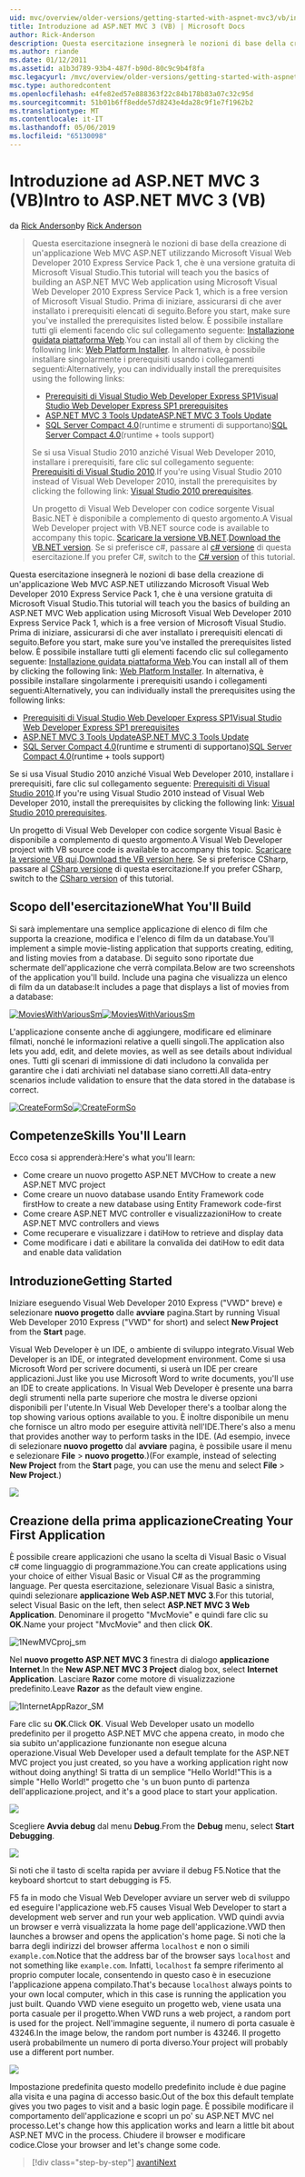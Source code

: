 ```yaml
---
uid: mvc/overview/older-versions/getting-started-with-aspnet-mvc3/vb/intro-to-aspnet-mvc-3
title: Introduzione ad ASP.NET MVC 3 (VB) | Microsoft Docs
author: Rick-Anderson
description: Questa esercitazione insegnerà le nozioni di base della creazione di un'applicazione Web MVC ASP.NET utilizzando Microsoft Visual Web Developer 2010 Express Service Pack 1, ovvero...
ms.author: riande
ms.date: 01/12/2011
ms.assetid: a1b3d789-93b4-487f-b90d-80c9c9b4f8fa
msc.legacyurl: /mvc/overview/older-versions/getting-started-with-aspnet-mvc3/vb/intro-to-aspnet-mvc-3
msc.type: authoredcontent
ms.openlocfilehash: e4fe82ed57e888363f22c84b178b83a07c32c95d
ms.sourcegitcommit: 51b01b6ff8edde57d8243e4da28c9f1e7f1962b2
ms.translationtype: MT
ms.contentlocale: it-IT
ms.lasthandoff: 05/06/2019
ms.locfileid: "65130098"
---
```

# <a name="intro-to-aspnet-mvc-3-vb"></a><span data-ttu-id="57bfe-103">Introduzione ad ASP.NET MVC 3 (VB)</span><span class="sxs-lookup"><span data-stu-id="57bfe-103">Intro to ASP.NET MVC 3 (VB)</span></span>

<span data-ttu-id="57bfe-104">da [Rick Anderson]((https://twitter.com/RickAndMSFT))</span><span class="sxs-lookup"><span data-stu-id="57bfe-104">by [Rick Anderson]((https://twitter.com/RickAndMSFT))</span></span>

> <span data-ttu-id="57bfe-105">Questa esercitazione insegnerà le nozioni di base della creazione di un'applicazione Web MVC ASP.NET utilizzando Microsoft Visual Web Developer 2010 Express Service Pack 1, che è una versione gratuita di Microsoft Visual Studio.</span><span class="sxs-lookup"><span data-stu-id="57bfe-105">This tutorial will teach you the basics of building an ASP.NET MVC Web application using Microsoft Visual Web Developer 2010 Express Service Pack 1, which is a free version of Microsoft Visual Studio.</span></span> <span data-ttu-id="57bfe-106">Prima di iniziare, assicurarsi di che aver installato i prerequisiti elencati di seguito.</span><span class="sxs-lookup"><span data-stu-id="57bfe-106">Before you start, make sure you've installed the prerequisites listed below.</span></span> <span data-ttu-id="57bfe-107">È possibile installare tutti gli elementi facendo clic sul collegamento seguente: [Installazione guidata piattaforma Web](https://www.microsoft.com/web/gallery/install.aspx?appid=VWD2010SP1Pack).</span><span class="sxs-lookup"><span data-stu-id="57bfe-107">You can install all of them by clicking the following link: [Web Platform Installer](https://www.microsoft.com/web/gallery/install.aspx?appid=VWD2010SP1Pack).</span></span> <span data-ttu-id="57bfe-108">In alternativa, è possibile installare singolarmente i prerequisiti usando i collegamenti seguenti:</span><span class="sxs-lookup"><span data-stu-id="57bfe-108">Alternatively, you can individually install the prerequisites using the following links:</span></span>
> 
> - [<span data-ttu-id="57bfe-109">Prerequisiti di Visual Studio Web Developer Express SP1</span><span class="sxs-lookup"><span data-stu-id="57bfe-109">Visual Studio Web Developer Express SP1 prerequisites</span></span>](https://www.microsoft.com/web/gallery/install.aspx?appid=VWD2010SP1Pack)
> - [<span data-ttu-id="57bfe-110">ASP.NET MVC 3 Tools Update</span><span class="sxs-lookup"><span data-stu-id="57bfe-110">ASP.NET MVC 3 Tools Update</span></span>](https://www.microsoft.com/web/gallery/install.aspx?appsxml=&amp;appid=MVC3)
> - <span data-ttu-id="57bfe-111">[SQL Server Compact 4.0](https://www.microsoft.com/web/gallery/install.aspx?appid=SQLCE;SQLCEVSTools_4_0)(runtime e strumenti di supportano)</span><span class="sxs-lookup"><span data-stu-id="57bfe-111">[SQL Server Compact 4.0](https://www.microsoft.com/web/gallery/install.aspx?appid=SQLCE;SQLCEVSTools_4_0)(runtime + tools support)</span></span>
> 
> <span data-ttu-id="57bfe-112">Se si usa Visual Studio 2010 anziché Visual Web Developer 2010, installare i prerequisiti, fare clic sul collegamento seguente: [Prerequisiti di Visual Studio 2010](https://www.microsoft.com/web/gallery/install.aspx?appsxml=&amp;appid=VS2010SP1Pack).</span><span class="sxs-lookup"><span data-stu-id="57bfe-112">If you're using Visual Studio 2010 instead of Visual Web Developer 2010, install the prerequisites by clicking the following link: [Visual Studio 2010 prerequisites](https://www.microsoft.com/web/gallery/install.aspx?appsxml=&amp;appid=VS2010SP1Pack).</span></span>
> 
> <span data-ttu-id="57bfe-113">Un progetto di Visual Web Developer con codice sorgente Visual Basic.NET è disponibile a complemento di questo argomento.</span><span class="sxs-lookup"><span data-stu-id="57bfe-113">A Visual Web Developer project with VB.NET source code is available to accompany this topic.</span></span> <span data-ttu-id="57bfe-114">[Scaricare la versione VB.NET](https://code.msdn.microsoft.com/Introduction-to-MVC-3-10d1b098).</span><span class="sxs-lookup"><span data-stu-id="57bfe-114">[Download the VB.NET version](https://code.msdn.microsoft.com/Introduction-to-MVC-3-10d1b098).</span></span> <span data-ttu-id="57bfe-115">Se si preferisce c#, passare al [c# versione](../cs/intro-to-aspnet-mvc-3.md) di questa esercitazione.</span><span class="sxs-lookup"><span data-stu-id="57bfe-115">If you prefer C#, switch to the [C# version](../cs/intro-to-aspnet-mvc-3.md) of this tutorial.</span></span>

<span data-ttu-id="57bfe-116">Questa esercitazione insegnerà le nozioni di base della creazione di un'applicazione Web MVC ASP.NET utilizzando Microsoft Visual Web Developer 2010 Express Service Pack 1, che è una versione gratuita di Microsoft Visual Studio.</span><span class="sxs-lookup"><span data-stu-id="57bfe-116">This tutorial will teach you the basics of building an ASP.NET MVC Web application using Microsoft Visual Web Developer 2010 Express Service Pack 1, which is a free version of Microsoft Visual Studio.</span></span> <span data-ttu-id="57bfe-117">Prima di iniziare, assicurarsi di che aver installato i prerequisiti elencati di seguito.</span><span class="sxs-lookup"><span data-stu-id="57bfe-117">Before you start, make sure you've installed the prerequisites listed below.</span></span> <span data-ttu-id="57bfe-118">È possibile installare tutti gli elementi facendo clic sul collegamento seguente: [Installazione guidata piattaforma Web](https://www.microsoft.com/web/gallery/install.aspx?appid=VWD2010SP1Pack).</span><span class="sxs-lookup"><span data-stu-id="57bfe-118">You can install all of them by clicking the following link: [Web Platform Installer](https://www.microsoft.com/web/gallery/install.aspx?appid=VWD2010SP1Pack).</span></span> <span data-ttu-id="57bfe-119">In alternativa, è possibile installare singolarmente i prerequisiti usando i collegamenti seguenti:</span><span class="sxs-lookup"><span data-stu-id="57bfe-119">Alternatively, you can individually install the prerequisites using the following links:</span></span>

- [<span data-ttu-id="57bfe-120">Prerequisiti di Visual Studio Web Developer Express SP1</span><span class="sxs-lookup"><span data-stu-id="57bfe-120">Visual Studio Web Developer Express SP1 prerequisites</span></span>](https://www.microsoft.com/web/gallery/install.aspx?appid=VWD2010SP1Pack)
- [<span data-ttu-id="57bfe-121">ASP.NET MVC 3 Tools Update</span><span class="sxs-lookup"><span data-stu-id="57bfe-121">ASP.NET MVC 3 Tools Update</span></span>](https://www.microsoft.com/web/gallery/install.aspx?appsxml=&amp;appid=MVC3)
- <span data-ttu-id="57bfe-122">[SQL Server Compact 4.0](https://www.microsoft.com/web/gallery/install.aspx?appid=SQLCE;SQLCEVSTools_4_0)(runtime e strumenti di supportano)</span><span class="sxs-lookup"><span data-stu-id="57bfe-122">[SQL Server Compact 4.0](https://www.microsoft.com/web/gallery/install.aspx?appid=SQLCE;SQLCEVSTools_4_0)(runtime + tools support)</span></span>

<span data-ttu-id="57bfe-123">Se si usa Visual Studio 2010 anziché Visual Web Developer 2010, installare i prerequisiti, fare clic sul collegamento seguente: [Prerequisiti di Visual Studio 2010](https://www.microsoft.com/web/gallery/install.aspx?appsxml=&amp;appid=VS2010SP1Pack).</span><span class="sxs-lookup"><span data-stu-id="57bfe-123">If you're using Visual Studio 2010 instead of Visual Web Developer 2010, install the prerequisites by clicking the following link: [Visual Studio 2010 prerequisites](https://www.microsoft.com/web/gallery/install.aspx?appsxml=&amp;appid=VS2010SP1Pack).</span></span>

<span data-ttu-id="57bfe-124">Un progetto di Visual Web Developer con codice sorgente Visual Basic è disponibile a complemento di questo argomento.</span><span class="sxs-lookup"><span data-stu-id="57bfe-124">A Visual Web Developer project with VB source code is available to accompany this topic.</span></span> <span data-ttu-id="57bfe-125">[Scaricare la versione VB qui](https://code.msdn.microsoft.com/Project/Download/FileDownload.aspx?ProjectName=aspnetmvcsamples&amp;DownloadId=14824).</span><span class="sxs-lookup"><span data-stu-id="57bfe-125">[Download the VB version here](https://code.msdn.microsoft.com/Project/Download/FileDownload.aspx?ProjectName=aspnetmvcsamples&amp;DownloadId=14824).</span></span> <span data-ttu-id="57bfe-126">Se si preferisce CSharp, passare al [CSharp versione](../cs/intro-to-aspnet-mvc-3.md) di questa esercitazione.</span><span class="sxs-lookup"><span data-stu-id="57bfe-126">If you prefer CSharp, switch to the [CSharp version](../cs/intro-to-aspnet-mvc-3.md) of this tutorial.</span></span>

## <a name="what-youll-build"></a><span data-ttu-id="57bfe-127">Scopo dell'esercitazione</span><span class="sxs-lookup"><span data-stu-id="57bfe-127">What You'll Build</span></span>

<span data-ttu-id="57bfe-128">Si sarà implementare una semplice applicazione di elenco di film che supporta la creazione, modifica e l'elenco di film da un database.</span><span class="sxs-lookup"><span data-stu-id="57bfe-128">You'll implement a simple movie-listing application that supports creating, editing, and listing movies from a database.</span></span> <span data-ttu-id="57bfe-129">Di seguito sono riportate due schermate dell'applicazione che verrà compilata.</span><span class="sxs-lookup"><span data-stu-id="57bfe-129">Below are two screenshots of the application you'll build.</span></span> <span data-ttu-id="57bfe-130">Include una pagina che visualizza un elenco di film da un database:</span><span class="sxs-lookup"><span data-stu-id="57bfe-130">It includes a page that displays a list of movies from a database:</span></span>

<span data-ttu-id="57bfe-131">[![MoviesWithVariousSm](intro-to-aspnet-mvc-3/_static/image2.png)](intro-to-aspnet-mvc-3/_static/image1.png)</span><span class="sxs-lookup"><span data-stu-id="57bfe-131">[![MoviesWithVariousSm](intro-to-aspnet-mvc-3/_static/image2.png)](intro-to-aspnet-mvc-3/_static/image1.png)</span></span>

<span data-ttu-id="57bfe-132">L'applicazione consente anche di aggiungere, modificare ed eliminare filmati, nonché le informazioni relative a quelli singoli.</span><span class="sxs-lookup"><span data-stu-id="57bfe-132">The application also lets you add, edit, and delete movies, as well as see details about individual ones.</span></span> <span data-ttu-id="57bfe-133">Tutti gli scenari di immissione di dati includono la convalida per garantire che i dati archiviati nel database siano corretti.</span><span class="sxs-lookup"><span data-stu-id="57bfe-133">All data-entry scenarios include validation to ensure that the data stored in the database is correct.</span></span>

<span data-ttu-id="57bfe-134">[![CreateFormSo](intro-to-aspnet-mvc-3/_static/image4.png)](intro-to-aspnet-mvc-3/_static/image3.png)</span><span class="sxs-lookup"><span data-stu-id="57bfe-134">[![CreateFormSo](intro-to-aspnet-mvc-3/_static/image4.png)](intro-to-aspnet-mvc-3/_static/image3.png)</span></span>

## <a name="skills-youll-learn"></a><span data-ttu-id="57bfe-135">Competenze</span><span class="sxs-lookup"><span data-stu-id="57bfe-135">Skills You'll Learn</span></span>

<span data-ttu-id="57bfe-136">Ecco cosa si apprenderà:</span><span class="sxs-lookup"><span data-stu-id="57bfe-136">Here's what you'll learn:</span></span>

- <span data-ttu-id="57bfe-137">Come creare un nuovo progetto ASP.NET MVC</span><span class="sxs-lookup"><span data-stu-id="57bfe-137">How to create a new ASP.NET MVC project</span></span>
- <span data-ttu-id="57bfe-138">Come creare un nuovo database usando Entity Framework code first</span><span class="sxs-lookup"><span data-stu-id="57bfe-138">How to create a new database using Entity Framework code-first</span></span>
- <span data-ttu-id="57bfe-139">Come creare ASP.NET MVC controller e visualizzazioni</span><span class="sxs-lookup"><span data-stu-id="57bfe-139">How to create ASP.NET MVC controllers and views</span></span>
- <span data-ttu-id="57bfe-140">Come recuperare e visualizzare i dati</span><span class="sxs-lookup"><span data-stu-id="57bfe-140">How to retrieve and display data</span></span>
- <span data-ttu-id="57bfe-141">Come modificare i dati e abilitare la convalida dei dati</span><span class="sxs-lookup"><span data-stu-id="57bfe-141">How to edit data and enable data validation</span></span>

## <a name="getting-started"></a><span data-ttu-id="57bfe-142">Introduzione</span><span class="sxs-lookup"><span data-stu-id="57bfe-142">Getting Started</span></span>

<span data-ttu-id="57bfe-143">Iniziare eseguendo Visual Web Developer 2010 Express ("VWD" breve) e selezionare **nuovo progetto** dalle **avviare** pagina.</span><span class="sxs-lookup"><span data-stu-id="57bfe-143">Start by running Visual Web Developer 2010 Express ("VWD" for short) and select **New Project** from the **Start** page.</span></span>

<span data-ttu-id="57bfe-144">Visual Web Developer è un IDE, o ambiente di sviluppo integrato.</span><span class="sxs-lookup"><span data-stu-id="57bfe-144">Visual Web Developer is an IDE, or integrated development environment.</span></span> <span data-ttu-id="57bfe-145">Come si usa Microsoft Word per scrivere documenti, si userà un IDE per creare applicazioni.</span><span class="sxs-lookup"><span data-stu-id="57bfe-145">Just like you use Microsoft Word to write documents, you'll use an IDE to create applications.</span></span> <span data-ttu-id="57bfe-146">In Visual Web Developer è presente una barra degli strumenti nella parte superiore che mostra le diverse opzioni disponibili per l'utente.</span><span class="sxs-lookup"><span data-stu-id="57bfe-146">In Visual Web Developer there's a toolbar along the top showing various options available to you.</span></span> <span data-ttu-id="57bfe-147">È inoltre disponibile un menu che fornisce un altro modo per eseguire attività nell'IDE.</span><span class="sxs-lookup"><span data-stu-id="57bfe-147">There's also a menu that provides another way to perform tasks in the IDE.</span></span> <span data-ttu-id="57bfe-148">(Ad esempio, invece di selezionare **nuovo progetto** dal **avviare** pagina, è possibile usare il menu e selezionare **File** &gt; **nuovo progetto**.)</span><span class="sxs-lookup"><span data-stu-id="57bfe-148">(For example, instead of selecting **New Project** from the **Start** page, you can use the menu and select **File** &gt; **New Project**.)</span></span>

[![](intro-to-aspnet-mvc-3/_static/image6.png)](intro-to-aspnet-mvc-3/_static/image5.png)

## <a name="creating-your-first-application"></a><span data-ttu-id="57bfe-149">Creazione della prima applicazione</span><span class="sxs-lookup"><span data-stu-id="57bfe-149">Creating Your First Application</span></span>

<span data-ttu-id="57bfe-150">È possibile creare applicazioni che usano la scelta di Visual Basic o Visual c# come linguaggio di programmazione.</span><span class="sxs-lookup"><span data-stu-id="57bfe-150">You can create applications using your choice of either Visual Basic or Visual C# as the programming language.</span></span> <span data-ttu-id="57bfe-151">Per questa esercitazione, selezionare Visual Basic a sinistra, quindi selezionare **applicazione Web ASP.NET MVC 3**.</span><span class="sxs-lookup"><span data-stu-id="57bfe-151">For this tutorial, select Visual Basic on the left, then select **ASP.NET MVC 3 Web Application**.</span></span> <span data-ttu-id="57bfe-152">Denominare il progetto "MvcMovie" e quindi fare clic su **OK**.</span><span class="sxs-lookup"><span data-stu-id="57bfe-152">Name your project "MvcMovie" and then click **OK**.</span></span>

![1NewMVCproj_sm](intro-to-aspnet-mvc-3/_static/image7.png)

<span data-ttu-id="57bfe-154">Nel **nuovo progetto ASP.NET MVC 3** finestra di dialogo **applicazione Internet**.</span><span class="sxs-lookup"><span data-stu-id="57bfe-154">In the **New ASP.NET MVC 3 Project** dialog box, select **Internet Application**.</span></span> <span data-ttu-id="57bfe-155">Lasciare **Razor** come motore di visualizzazione predefinito.</span><span class="sxs-lookup"><span data-stu-id="57bfe-155">Leave **Razor** as the default view engine.</span></span>

![1InternetAppRazor_SM](intro-to-aspnet-mvc-3/_static/image8.png)

<span data-ttu-id="57bfe-157">Fare clic su **OK**.</span><span class="sxs-lookup"><span data-stu-id="57bfe-157">Click **OK**.</span></span> <span data-ttu-id="57bfe-158">Visual Web Developer usato un modello predefinito per il progetto ASP.NET MVC che appena creato, in modo che sia subito un'applicazione funzionante non esegue alcuna operazione.</span><span class="sxs-lookup"><span data-stu-id="57bfe-158">Visual Web Developer used a default template for the ASP.NET MVC project you just created, so you have a working application right now without doing anything!</span></span> <span data-ttu-id="57bfe-159">Si tratta di un semplice "Hello World!"</span><span class="sxs-lookup"><span data-stu-id="57bfe-159">This is a simple "Hello World!"</span></span> <span data-ttu-id="57bfe-160">progetto che 's un buon punto di partenza dell'applicazione.</span><span class="sxs-lookup"><span data-stu-id="57bfe-160">project, and it's a good place to start your application.</span></span>

[![](intro-to-aspnet-mvc-3/_static/image10.png)](intro-to-aspnet-mvc-3/_static/image9.png)

<span data-ttu-id="57bfe-161">Scegliere **Avvia debug** dal menu **Debug**.</span><span class="sxs-lookup"><span data-stu-id="57bfe-161">From the **Debug** menu, select **Start Debugging**.</span></span>

![](intro-to-aspnet-mvc-3/_static/image11.png)

<span data-ttu-id="57bfe-162">Si noti che il tasto di scelta rapida per avviare il debug F5.</span><span class="sxs-lookup"><span data-stu-id="57bfe-162">Notice that the keyboard shortcut to start debugging is F5.</span></span>

<span data-ttu-id="57bfe-163">F5 fa in modo che Visual Web Developer avviare un server web di sviluppo ed eseguire l'applicazione web.</span><span class="sxs-lookup"><span data-stu-id="57bfe-163">F5 causes Visual Web Developer to start a development web server and run your web application.</span></span> <span data-ttu-id="57bfe-164">VWD quindi avvia un browser e verrà visualizzata la home page dell'applicazione.</span><span class="sxs-lookup"><span data-stu-id="57bfe-164">VWD then launches a browser and opens the application's home page.</span></span> <span data-ttu-id="57bfe-165">Si noti che la barra degli indirizzi del browser afferma `localhost` e non o simili `example.com`.</span><span class="sxs-lookup"><span data-stu-id="57bfe-165">Notice that the address bar of the browser says `localhost` and not something like `example.com`.</span></span> <span data-ttu-id="57bfe-166">Infatti, `localhost` fa sempre riferimento al proprio computer locale, consentendo in questo caso è in esecuzione l'applicazione appena compilato.</span><span class="sxs-lookup"><span data-stu-id="57bfe-166">That's because `localhost` always points to your own local computer, which in this case is running the application you just built.</span></span> <span data-ttu-id="57bfe-167">Quando VWD viene eseguito un progetto web, viene usata una porta casuale per il progetto.</span><span class="sxs-lookup"><span data-stu-id="57bfe-167">When VWD runs a web project, a random port is used for the project.</span></span> <span data-ttu-id="57bfe-168">Nell'immagine seguente, il numero di porta casuale è 43246.</span><span class="sxs-lookup"><span data-stu-id="57bfe-168">In the image below, the random port number is 43246.</span></span> <span data-ttu-id="57bfe-169">Il progetto userà probabilmente un numero di porta diverso.</span><span class="sxs-lookup"><span data-stu-id="57bfe-169">Your project will probably use a different port number.</span></span>

![](intro-to-aspnet-mvc-3/_static/image12.png)

<span data-ttu-id="57bfe-170">Impostazione predefinita questo modello predefinito include è due pagine alla visita e una pagina di accesso basic.</span><span class="sxs-lookup"><span data-stu-id="57bfe-170">Out of the box this default template gives you two pages to visit and a basic login page.</span></span> <span data-ttu-id="57bfe-171">È possibile modificare il comportamento dell'applicazione e scopri un po' su ASP.NET MVC nel processo.</span><span class="sxs-lookup"><span data-stu-id="57bfe-171">Let's change how this application works and learn a little bit about ASP.NET MVC in the process.</span></span> <span data-ttu-id="57bfe-172">Chiudere il browser e modificare codice.</span><span class="sxs-lookup"><span data-stu-id="57bfe-172">Close your browser and let's change some code.</span></span>

> [!div class="step-by-step"]
> [<span data-ttu-id="57bfe-173">avanti</span><span class="sxs-lookup"><span data-stu-id="57bfe-173">Next</span></span>](adding-a-controller.md)
